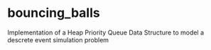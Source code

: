 # bouncing_balls
Implementation of a Heap Priority Queue Data Structure to model a descrete event simulation problem
